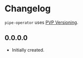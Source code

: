 # Changelog

`pipe-operator` uses [PVP Versioning][1].

## 0.0.0.0

* Initially created.

[1]: https://pvp.haskell.org

